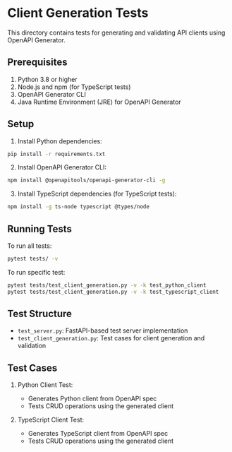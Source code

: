 # Client Generation Tests

This directory contains tests for generating and validating API clients using OpenAPI Generator.

## Prerequisites

1. Python 3.8 or higher
2. Node.js and npm (for TypeScript tests)
3. OpenAPI Generator CLI
4. Java Runtime Environment (JRE) for OpenAPI Generator

## Setup

1. Install Python dependencies:
```bash
pip install -r requirements.txt
```

2. Install OpenAPI Generator CLI:
```bash
npm install @openapitools/openapi-generator-cli -g
```

3. Install TypeScript dependencies (for TypeScript tests):
```bash
npm install -g ts-node typescript @types/node
```

## Running Tests

To run all tests:
```bash
pytest tests/ -v
```

To run specific test:
```bash
pytest tests/test_client_generation.py -v -k test_python_client
pytest tests/test_client_generation.py -v -k test_typescript_client
```

## Test Structure

- `test_server.py`: FastAPI-based test server implementation
- `test_client_generation.py`: Test cases for client generation and validation

## Test Cases

1. Python Client Test:
   - Generates Python client from OpenAPI spec
   - Tests CRUD operations using the generated client

2. TypeScript Client Test:
   - Generates TypeScript client from OpenAPI spec
   - Tests CRUD operations using the generated client 